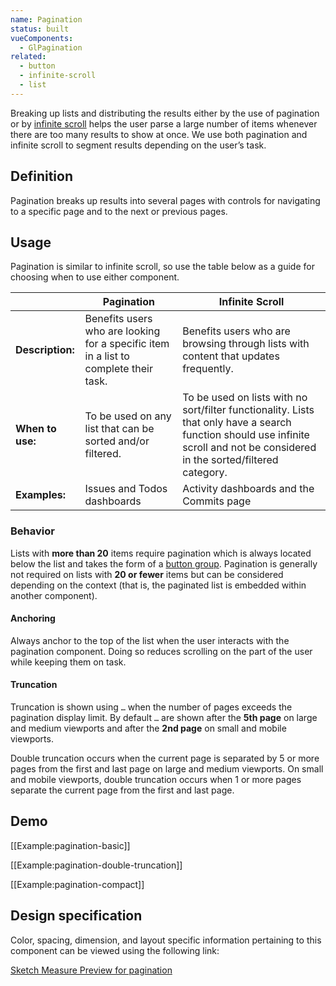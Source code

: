 ```yaml
---
name: Pagination
status: built
vueComponents:
  - GlPagination
related:
  - button
  - infinite-scroll
  - list
---
```


Breaking up lists and distributing the results either by the use of pagination or by [infinite scroll](/components/infinite-scroll) helps the user parse a large number of items whenever there are too many results to show at once. We use both pagination and infinite scroll to segment results depending on the user’s task.

## Definition

Pagination breaks up results into several pages with controls for navigating to a specific page and to the next or previous pages.

## Usage

Pagination is similar to infinite scroll, so use the table below as a guide for choosing when to use either component.

| | Pagination | Infinite Scroll |
| ----- | ---------- | --------------- |
| **Description:** | Benefits users who are looking for a specific item in a list to complete their task. | Benefits users who are browsing through lists with content that updates frequently. |
| **When to use:** | To be used on any list that can be sorted and/or filtered. | To be used on lists with no sort/filter functionality. Lists that only have a search function should use infinite scroll and not be considered in the sorted/filtered category. |
| **Examples:** | Issues and Todos dashboards | Activity dashboards and the Commits page |

### Behavior

Lists with **more than 20** items require pagination which is always located below the list and takes the form of a [button group](/components/button/#group). Pagination is generally not required on lists with **20 or fewer** items but can be considered depending on the context (that is, the paginated list is embedded within another component).

#### Anchoring

Always anchor to the top of the list when the user interacts with the pagination component. Doing so reduces scrolling on the part of the user while keeping them on task.

#### Truncation

Truncation is shown using `…` when the number of pages exceeds the pagination display limit. By default `…` are shown after the **5th page** on large and medium viewports and after the **2nd page** on small and mobile viewports.

Double truncation occurs when the current page is separated by 5 or more pages from the first and last page on large and medium viewports. On small and mobile viewports, double truncation occurs when 1 or more pages separate the current page from the first and last page.

## Demo

[[Example:pagination-basic]]

[[Example:pagination-double-truncation]]

[[Example:pagination-compact]]

## Design specification

Color, spacing, dimension, and layout specific information pertaining to this component can be viewed using the following link:

[Sketch Measure Preview for pagination](https://gitlab-org.gitlab.io/gitlab-design/hosted/andy/ce%23133-Pagination-components-spec-previews/)
